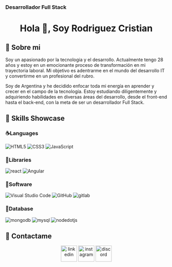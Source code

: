 ### Desarrollador Full Stack 

<h1 align="center">Hola 👋, Soy Rodriguez Cristian</h1>

<h2 align="left">🚀 Sobre mi </h2>

<p>Soy un apasionado por la tecnologia y el desarrollo. Actualmente tengo 28 años y estoy en un emocionante proceso de transformación en mi trayectoria laboral. Mi objetivo es adentrarme en el mundo del desarrollo IT y convertirme en un profesional del rubro.

<p>Soy de Argentina y he decidido enfocar toda mi energía en aprender y crecer en el campo de la tecnología. Estoy estudiando diligentemente y adquiriendo habilidades en diversas áreas del desarrollo, desde el front-end hasta el back-end, con la meta de ser un desarrollador Full Stack.</p>

<h2 align="left">🧠 Skills Showcase</h2>

### ☕️Languages

![HTML5](https://img.shields.io/badge/HTML5%20-%23E34F26.svg?style=for-the-badge&logo=html5&logoColor=white)
![CSS3](https://img.shields.io/badge/CSS%20-%231572B6.svg?style=for-the-badge&logo=css3&logoColor=white)
![JavaScript](https://img.shields.io/badge/JavaScript%20-%23F7DF1E.svg?style=for-the-badge&logo=javascript&logoColor=black)


### 📘Libraries

![react](https://img.shields.io/badge/react.js-61DAFB.svg?style=for-the-badge&logo=react&logoColor=black)
![Angular](https://img.shields.io/badge/Angular-DD0031.svg?style=for-the-badge&logo=angular&logoColor=white)

### 📝Software

![Visual Studio Code](https://img.shields.io/badge/Visual%20Studio%20Code-0078d7.svg?style=for-the-badge&logo=visual-studio-code&logoColor=white)
![GitHub](https://img.shields.io/badge/github-%23121011.svg?style=for-the-badge&logo=github&logoColor=white)
![gitlab](https://img.shields.io/badge/gitlab-FC6D26.svg?style=for-the-badge&logo=gitlab&logoColor=white)

### 🐬Database

![mongodb](https://img.shields.io/badge/mongodb-47A248.svg?style=for-the-badge&logo=mongodb&logoColor=white)
![mysql](https://img.shields.io/badge/mysql-4479A1.svg?style=for-the-badge&logo=mysql&logoColor=white)
![nodedotjs](https://img.shields.io/badge/node.js-339933.svg?style=for-the-badge&logo=nodedotjs&logoColor=white)


<h2 align="left">🤝 Contactame </h2>

<p align="center">
<a href="https://www.linkedin.com/in/1010nishant/" target="blank"><img align="center" src="https://user-images.githubusercontent.com/88904952/234979284-68c11d7f-1acc-4f0c-ac78-044e1037d7b0.png" alt="linkedin" height="50" width="50" /></a>
<a href="https://www.instagram.com/nishant.jangir.1010/" target="blank"><img align="center" src="https://user-images.githubusercontent.com/88904952/234981169-2dd1e58f-4b7e-468c-8213-034ba62156c3.png" alt="instagram" height="50" width="50" /></a>
<a href="https://discord.gg/UjwKkJsXsf" target="blank"><img align="center" src="https://user-images.githubusercontent.com/88904952/234982627-019fd336-6248-453c-9b05-97c13fd1d207.png" alt="discord" height="50" width="50" /></a>
  
</p>

